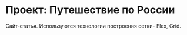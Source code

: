 # Проект: Путешествие по России

Сайт-статья.
Используются технологии построения сетки- Flex, Grid.
